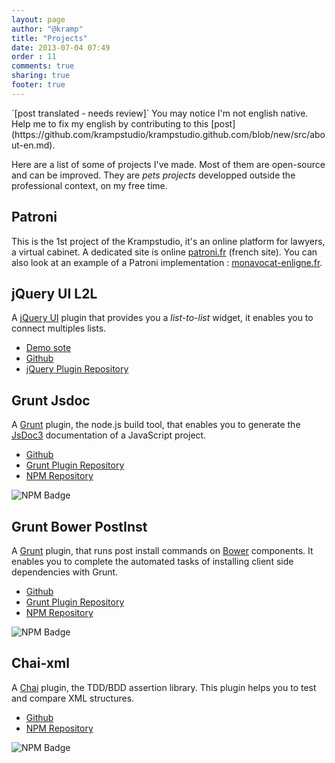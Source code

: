 ```yaml
---
layout: page
author: "@kramp"
title: "Projects"
date: 2013-07-04 07:49
order : 11
comments: true
sharing: true
footer: true
---
```


<div class="disclamer">
`[post translated - needs review]` 
You may notice I'm not english native. Help me to fix my english by contributing to this [post](https://github.com/krampstudio/krampstudio.github.com/blob/new/src/about-en.md).
</div>

Here are a list of some of projects I've made. Most of them are open-source and can be improved. They are _pets projects_ developped outside the professional context, on my free time.

## Patroni

This is the 1st project of the Krampstudio, it's an online platform for lawyers, a virtual cabinet. A dedicated site is online [patroni.fr](http://patroni.fr) (french site). You can also look at an example of a Patroni implementation : [monavocat-enligne.fr](http://monavocat-enligne.fr).

## jQuery UI L2L

A [jQuery UI](http://jqueryui.com) plugin that provides you a  _list-to-list_ widget, it enables you to connect multiples lists.

 - [Demo sote](http://krampstudio.com/jquerui-l2l/)
 - [Github](https://github.com/krampstudio/jquerui-l2l/)
 - [jQuery Plugin Repository](http://plugins.jquery.com/jqueryui-l2l/)

## Grunt Jsdoc

A [Grunt](http://gruntjs.com) plugin, the node.js build tool, that enables you to generate the [JsDoc3](http://usejsdoc.org) documentation of a JavaScript project.

 - [Github](https://github.com/krampstudio/grunt-jsdoc-plugin/)
 - [Grunt Plugin Repository](http://gruntjs.com/plugins/jsdoc)
 - [NPM Repository](https://npmjs.org/package/grunt-jsdoc)

![NPM Badge](https://nodei.co/npm/grunt-jsdoc.png?downloads=true&stars=true)

## Grunt Bower PostInst

A [Grunt](http://gruntjs.com) plugin, that runs post install commands on [Bower](http://bower.io) components. It enables you to complete the automated tasks of installing client side dependencies with Grunt.

 - [Github](https://github.com/krampstudio/grunt-bower-postinst/)
 - [Grunt Plugin Repository](http://gruntjs.com/plugins/bower-postinst)
 - [NPM Repository](https://npmjs.org/package/grunt-bower-postinst)

![NPM Badge](https://nodei.co/npm/grunt-bower-postinst.png?downloads=true&stars=true)

## Chai-xml

A [Chai](http://chaijs.com) plugin, the TDD/BDD assertion library. This plugin helps you to test and compare XML structures.

 - [Github](https://github.com/krampstudio/chai-xml/)
 - [NPM Repository](https://npmjs.org/package/chai-xml)

![NPM Badge](https://nodei.co/npm/chai-xml.png?downloads=true&stars=true)

